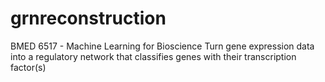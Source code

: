 # grnreconstruction
  BMED 6517 - Machine Learning for Bioscience
  Turn gene expression data into a regulatory network that classifies genes with their transcription factor(s)

